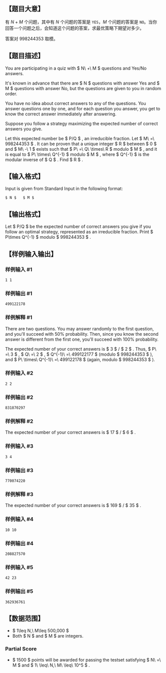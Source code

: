 ## 【题目大意】

有 $N+M$ 个问题，其中有 $N$ 个问题的答案是 `YES`，$M$ 个问题的答案是 `NO`。当你回答一个问题之后，会知道这个问题的答案，求最优策略下期望对多少。

答案对 $998244353$ 取模。

## 【题目描述】

You are participating in a quiz with $ N\ +\ M $ questions and Yes/No answers.

It's known in advance that there are $ N $ questions with answer Yes and $ M $ questions with answer No, but the questions are given to you in random order.

You have no idea about correct answers to any of the questions. You answer questions one by one, and for each question you answer, you get to know the correct answer immediately after answering.

Suppose you follow a strategy maximizing the expected number of correct answers you give.

Let this expected number be $ P/Q $ , an irreducible fraction. Let $ M\ =\ 998244353 $ . It can be proven that a unique integer $ R $ between $ 0 $ and $ M\ -\ 1 $ exists such that $ P\ =\ Q\ \times\ R $ modulo $ M $ , and it is equal to $ P\ \times\ Q^{-1} $ modulo $ M $ , where $ Q^{-1} $ is the modular inverse of $ Q $ . Find $ R $ .

## 【输入格式】

Input is given from Standard Input in the following format:

```
$ N $   $ M $ 
```

## 【输出格式】

Let $ P/Q $ be the expected number of correct answers you give if you follow an optimal strategy, represented as an irreducible fraction. Print $ P\times Q^{-1} $ modulo $ 998244353 $ .

## 【样例输入输出】

### 样例输入 #1

```
1 1
```

### 样例输出 #1

```
499122178
```

### 样例解释 #1

There are two questions. You may answer randomly to the first question, and you'll succeed with 50% probability. Then, since you know the second answer is different from the first one, you'll succeed with 100% probability.

The expected number of your correct answers is $ 3 $ / $ 2 $ . Thus, $ P\ =\ 3 $ , $ Q\ =\ 2 $ , $ Q^{-1}\ =\ 499122177 $ (modulo $ 998244353 $ ), and $ P\ \times\ Q^{-1}\ =\ 499122178 $ (again, modulo $ 998244353 $ ).

### 样例输入 #2

```
2 2
```

### 样例输出 #2

```
831870297
```

### 样例解释 #2

The expected number of your correct answers is $ 17 $ / $ 6 $ .

### 样例输入 #3

```
3 4
```

### 样例输出 #3

```
770074220
```

### 样例解释 #3

The expected number of your correct answers is $ 169 $ / $ 35 $ .

### 样例输入 #4

```
10 10
```

### 样例输出 #4

```
208827570
```

### 样例输入 #5

```
42 23
```

### 样例输出 #5

```
362936761
```

## 【数据范围】

- $ 1\leq N,\ M\leq 500,000 $
- Both $ N $ and $ M $ are integers.

### Partial Score

- $ 1500 $ points will be awarded for passing the testset satisfying $ N\ =\ M $ and $ 1\ \leq\ N,\ M\ \leq\ 10^5 $ .
